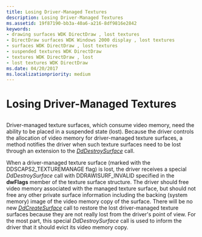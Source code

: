 ```yaml
---
title: Losing Driver-Managed Textures
description: Losing Driver-Managed Textures
ms.assetid: 19f87190-bb3a-40a6-a216-8df9816e2842
keywords:
- drawing surfaces WDK DirectDraw , lost textures
- DirectDraw surfaces WDK Windows 2000 display , lost textures
- surfaces WDK DirectDraw , lost textures
- suspended textures WDK DirectDraw
- textures WDK DirectDraw , lost
- lost textures WDK DirectDraw
ms.date: 04/20/2017
ms.localizationpriority: medium
---
```


# Losing Driver-Managed Textures


## <span id="ddk_losing_driver_managed_textures_gg"></span><span id="DDK_LOSING_DRIVER_MANAGED_TEXTURES_GG"></span>


Driver-managed texture surfaces, which consume video memory, need the ability to be placed in a suspended state (lost). Because the driver controls the allocation of video memory for driver-managed texture surfaces, a method notifies the driver when such texture surfaces need to be lost through an extension to the [*DdDestroySurface*](https://msdn.microsoft.com/library/windows/hardware/ff549281) call.

When a driver-managed texture surface (marked with the DDSCAPS2\_TEXTUREMANAGE flag) is lost, the driver receives a special *DdDestroySurface* call with DDRAWISURF\_INVALID specified in the **dwFlags** member of the texture surface structure. The driver should free video memory associated with the managed texture surface, but should not free any other private surface information including the backing (system memory) image of the video memory copy of the surface. There will be no new [*DdCreateSurface*](https://msdn.microsoft.com/library/windows/hardware/ff549263) call to restore the lost driver-managed texture surfaces because they are not really lost from the driver's point of view. For the most part, this special *DdDestroySurface* call is used to inform the driver that it should evict its video memory copy.

 

 





